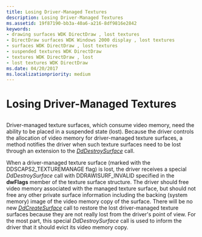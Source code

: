 ```yaml
---
title: Losing Driver-Managed Textures
description: Losing Driver-Managed Textures
ms.assetid: 19f87190-bb3a-40a6-a216-8df9816e2842
keywords:
- drawing surfaces WDK DirectDraw , lost textures
- DirectDraw surfaces WDK Windows 2000 display , lost textures
- surfaces WDK DirectDraw , lost textures
- suspended textures WDK DirectDraw
- textures WDK DirectDraw , lost
- lost textures WDK DirectDraw
ms.date: 04/20/2017
ms.localizationpriority: medium
---
```


# Losing Driver-Managed Textures


## <span id="ddk_losing_driver_managed_textures_gg"></span><span id="DDK_LOSING_DRIVER_MANAGED_TEXTURES_GG"></span>


Driver-managed texture surfaces, which consume video memory, need the ability to be placed in a suspended state (lost). Because the driver controls the allocation of video memory for driver-managed texture surfaces, a method notifies the driver when such texture surfaces need to be lost through an extension to the [*DdDestroySurface*](https://msdn.microsoft.com/library/windows/hardware/ff549281) call.

When a driver-managed texture surface (marked with the DDSCAPS2\_TEXTUREMANAGE flag) is lost, the driver receives a special *DdDestroySurface* call with DDRAWISURF\_INVALID specified in the **dwFlags** member of the texture surface structure. The driver should free video memory associated with the managed texture surface, but should not free any other private surface information including the backing (system memory) image of the video memory copy of the surface. There will be no new [*DdCreateSurface*](https://msdn.microsoft.com/library/windows/hardware/ff549263) call to restore the lost driver-managed texture surfaces because they are not really lost from the driver's point of view. For the most part, this special *DdDestroySurface* call is used to inform the driver that it should evict its video memory copy.

 

 





